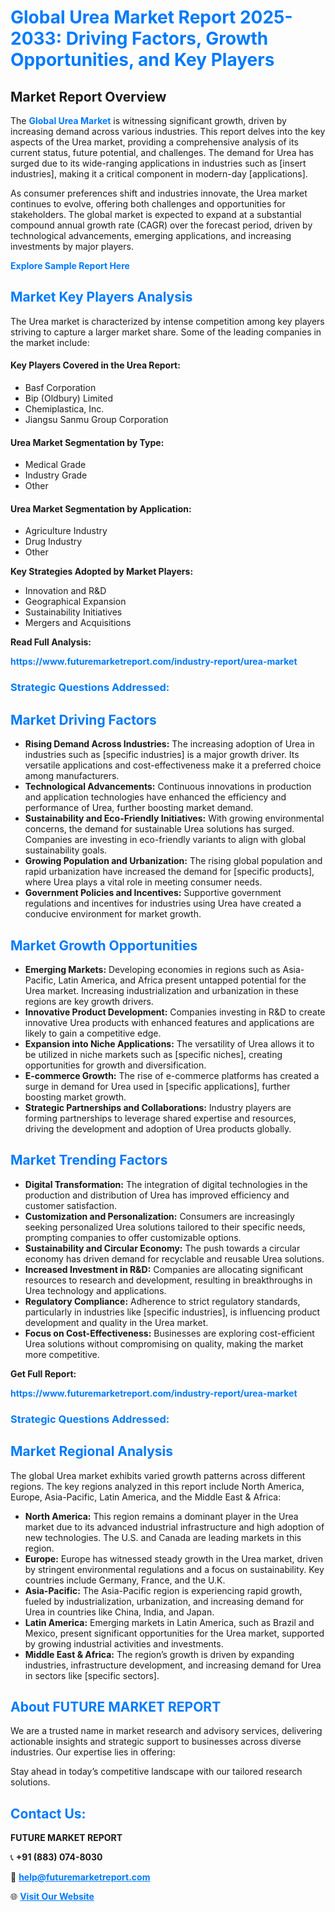 <h1 style="color: #007BFF;">Global Urea Market Report 2025-2033: Driving Factors, Growth Opportunities, and Key Players</h1>

<section id="overview">
<h2>Market Report Overview</h2>
<p>The <a href="https://www.futuremarketreport.com/industry-report/urea-market" style="color: #007BFF; text-decoration: none;"><strong>Global Urea Market</strong></a> is witnessing significant growth, driven by increasing demand across various industries. This report delves into the key aspects of the Urea market, providing a comprehensive analysis of its current status, future potential, and challenges. The demand for Urea has surged due to its wide-ranging applications in industries such as [insert industries], making it a critical component in modern-day [applications].</p>
<p>As consumer preferences shift and industries innovate, the Urea market continues to evolve, offering both challenges and opportunities for stakeholders. The global market is expected to expand at a substantial compound annual growth rate (CAGR) over the forecast period, driven by technological advancements, emerging applications, and increasing investments by major players.</p>
</section>

<section id="overview">
<p><a href="https://www.futuremarketreport.com/request-sample/reportId=30081" style="color: #007BFF; text-decoration: none;"><strong>Explore Sample Report Here</strong></a></p>
</section>

<section id="key-players">
<h2 style="color: #007BFF;">Market Key Players Analysis</h2>
<p>The Urea market is characterized by intense competition among key players striving to capture a larger market share. Some of the leading companies in the market include:</p>
<h4>Key Players Covered in the Urea Report:</h4>
<ul><li>Basf Corporation</li><li>Bip (Oldbury) Limited</li><li>Chemiplastica, Inc.</li><li>Jiangsu Sanmu Group Corporation</li></ul>
<h4>Urea Market Segmentation by Type:</h4>
<ul><li>Medical Grade</li><li>Industry Grade</li><li>Other</li></ul>

<h4>Urea Market Segmentation by Application:</h4>
<ul><li>Agriculture Industry</li><li>Drug Industry</li><li>Other</li></ul>
<p><strong>Key Strategies Adopted by Market Players:</strong></p>
<ul>
<li>Innovation and R&D</li>
<li>Geographical Expansion</li>
<li>Sustainability Initiatives</li>
<li>Mergers and Acquisitions</li>
</ul>
</section>

<section>
<p><strong>Read Full Analysis: </strong></p><a href="https://www.futuremarketreport.com/industry-report/urea-market" style="color: #007BFF; text-decoration: none;"><strong>https://www.futuremarketreport.com/industry-report/urea-market</strong></a>
<h3 style="color: #007BFF;">Strategic Questions Addressed:</h3>
</section>

<section id="driving-factors">
<h2 style="color: #007BFF;">Market Driving Factors</h2>
<ul>
<li><strong>Rising Demand Across Industries:</strong> The increasing adoption of Urea in industries such as [specific industries] is a major growth driver. Its versatile applications and cost-effectiveness make it a preferred choice among manufacturers.</li>
<li><strong>Technological Advancements:</strong> Continuous innovations in production and application technologies have enhanced the efficiency and performance of Urea, further boosting market demand.</li>
<li><strong>Sustainability and Eco-Friendly Initiatives:</strong> With growing environmental concerns, the demand for sustainable Urea solutions has surged. Companies are investing in eco-friendly variants to align with global sustainability goals.</li>
<li><strong>Growing Population and Urbanization:</strong> The rising global population and rapid urbanization have increased the demand for [specific products], where Urea plays a vital role in meeting consumer needs.</li>
<li><strong>Government Policies and Incentives:</strong> Supportive government regulations and incentives for industries using Urea have created a conducive environment for market growth.</li>
</ul>
</section>

<section id="growth-opportunities">
<h2 style="color: #007BFF;">Market Growth Opportunities</h2>
<ul>
<li><strong>Emerging Markets:</strong> Developing economies in regions such as Asia-Pacific, Latin America, and Africa present untapped potential for the Urea market. Increasing industrialization and urbanization in these regions are key growth drivers.</li>
<li><strong>Innovative Product Development:</strong> Companies investing in R&D to create innovative Urea products with enhanced features and applications are likely to gain a competitive edge.</li>
<li><strong>Expansion into Niche Applications:</strong> The versatility of Urea allows it to be utilized in niche markets such as [specific niches], creating opportunities for growth and diversification.</li>
<li><strong>E-commerce Growth:</strong> The rise of e-commerce platforms has created a surge in demand for Urea used in [specific applications], further boosting market growth.</li>
<li><strong>Strategic Partnerships and Collaborations:</strong> Industry players are forming partnerships to leverage shared expertise and resources, driving the development and adoption of Urea products globally.</li>
</ul>
</section>

<section id="trending-factors">
<h2 style="color: #007BFF;">Market Trending Factors</h2>
<ul>
<li><strong>Digital Transformation:</strong> The integration of digital technologies in the production and distribution of Urea has improved efficiency and customer satisfaction.</li>
<li><strong>Customization and Personalization:</strong> Consumers are increasingly seeking personalized Urea solutions tailored to their specific needs, prompting companies to offer customizable options.</li>
<li><strong>Sustainability and Circular Economy:</strong> The push towards a circular economy has driven demand for recyclable and reusable Urea solutions.</li>
<li><strong>Increased Investment in R&D:</strong> Companies are allocating significant resources to research and development, resulting in breakthroughs in Urea technology and applications.</li>
<li><strong>Regulatory Compliance:</strong> Adherence to strict regulatory standards, particularly in industries like [specific industries], is influencing product development and quality in the Urea market.</li>
<li><strong>Focus on Cost-Effectiveness:</strong> Businesses are exploring cost-efficient Urea solutions without compromising on quality, making the market more competitive.</li>
</ul>
</section>

<section>
<p><strong>Get Full Report: </strong></p><a href="https://www.futuremarketreport.com/industry-report/urea-market" style="color: #007BFF; text-decoration: none;"><strong>https://www.futuremarketreport.com/industry-report/urea-market</strong></a>
<h3 style="color: #007BFF;">Strategic Questions Addressed:</h3>
</section>


<section id="regional-analysis">
<h2 style="color: #007BFF;">Market Regional Analysis</h2>
<p>The global Urea market exhibits varied growth patterns across different regions. The key regions analyzed in this report include North America, Europe, Asia-Pacific, Latin America, and the Middle East & Africa:</p>
<ul>
<li><strong>North America:</strong> This region remains a dominant player in the Urea market due to its advanced industrial infrastructure and high adoption of new technologies. The U.S. and Canada are leading markets in this region.</li>
<li><strong>Europe:</strong> Europe has witnessed steady growth in the Urea market, driven by stringent environmental regulations and a focus on sustainability. Key countries include Germany, France, and the U.K.</li>
<li><strong>Asia-Pacific:</strong> The Asia-Pacific region is experiencing rapid growth, fueled by industrialization, urbanization, and increasing demand for Urea in countries like China, India, and Japan.</li>
<li><strong>Latin America:</strong> Emerging markets in Latin America, such as Brazil and Mexico, present significant opportunities for the Urea market, supported by growing industrial activities and investments.</li>
<li><strong>Middle East & Africa:</strong> The region’s growth is driven by expanding industries, infrastructure development, and increasing demand for Urea in sectors like [specific sectors].</li>
</ul>
</section>

<footer>
<h2 style="color: #007BFF;">About FUTURE MARKET REPORT</h2>
<p>We are a trusted name in market research and advisory services, delivering actionable insights and strategic support to businesses across diverse industries. Our expertise lies in offering:</p>

<p>Stay ahead in today’s competitive landscape with our tailored research solutions.</p>

<h2 style="color: #007BFF;">Contact Us:</h2>
<p><strong>FUTURE MARKET REPORT</strong></p>
<p>📞 <strong>+91 (883) 074-8030</strong></p>
<p>📧 <strong><a href="mailto:help@futuremarketreport.com" style="color: #007BFF;">help@futuremarketreport.com</a></strong></p>
<p>🌐 <strong><a href="https://www.futuremarketreport.com/" style="color: #007BFF;">Visit Our Website</a></strong></p>
</footer>